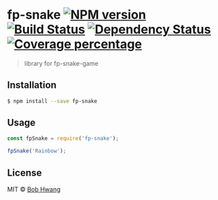 # fp-snake [![NPM version][npm-image]][npm-url] [![Build Status][travis-image]][travis-url] [![Dependency Status][daviddm-image]][daviddm-url] [![Coverage percentage][coveralls-image]][coveralls-url]
> library for fp-snake-game

## Installation

```sh
$ npm install --save fp-snake
```

## Usage

```js
const fpSnake = require('fp-snake');

fpSnake('Rainbow');
```
## License

MIT © [Bob Hwang](https://agvim.wordpress.com)


[npm-image]: https://badge.fury.io/js/fp-snake.svg
[npm-url]: https://npmjs.org/package/fp-snake
[travis-image]: https://travis-ci.org/afrontend/fp-snake.svg?branch=master
[travis-url]: https://travis-ci.org/afrontend/fp-snake
[daviddm-image]: https://david-dm.org/afrontend/fp-snake.svg?theme=shields.io
[daviddm-url]: https://david-dm.org/afrontend/fp-snake
[coveralls-image]: https://coveralls.io/repos/afrontend/fp-snake/badge.svg
[coveralls-url]: https://coveralls.io/r/afrontend/fp-snake
